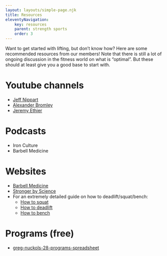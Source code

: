 ```yaml
---
layout: layouts/simple-page.njk
title: Resources
eleventyNavigation:
    key: resources
    parent: strength sports
    order: 3
---
```

Want to get started with lifting, but don’t know how? Here are some recommended resources from our members!
Note that there is still a lot of ongoing discussion in the fitness world on what is “optimal”. But these should at least give you a good base to start with.

# Youtube channels
- [Jeff Nippart](https://www.youtube.com/@JeffNippard)
- [Alexander Bromley](https://www.youtube.com/@AlexanderBromley)
- [Jeremy Ethier](https://www.youtube.com/@JeremyEthier)

# Podcasts
- Iron Culture
- Barbell Medicine

# Websites
- [Barbell Medicine](https://www.barbellmedicine.com/)
- [Stronger by Science](https://www.strongerbyscience.com/)
- For an extremely detailed guide on how to deadlift/squat/bench:
  - [How to squat](https://www.strongerbyscience.com/how-to-squat/)
  - [How to deadlift](https://www.strongerbyscience.com/how-to-deadlift/)
  - [How to bench](https://www.strongerbyscience.com/how-to-bench/)

# Programs (free)
- [greg-nuckols-28-programs-spreadsheet](https://liftvault.com/programs/powerlifting/greg-nuckols-28-programs-spreadsheet/)
